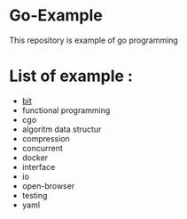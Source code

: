 # Go-Example
This repository is example of go programming

# List of example :
- [bit](https://github.com/fn-code/go-example/tree/master/bit)
- functional programming
- cgo
- algoritm data structur
- compression
- concurrent
- docker
- interface
- io
- open-browser
- testing
- yaml
